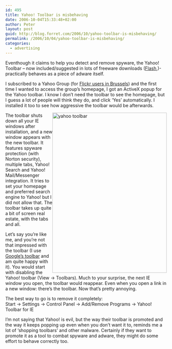 ```yaml
---
id: 495
title: Yahoo! Toolbar is misbehaving
date: 2006-10-04T15:33:48+02:00
author: Peter
layout: post
guid: http://blog.forret.com/2006/10/yahoo-toolbar-is-misbehaving/
permalink: /2006/10/04/yahoo-toolbar-is-misbehaving/
categories:
  - advertising
---
```

Eventhough it claims to help you detect and remove spyware, the Yahoo! Toolbar &#8211; now included/suggested in lots of freeware downloads ([Flash](http://www.bubblegeneration.com/2005/03/evil-macromedia-bundling-yahoos.cfm),)- practically behaves as a piece of adware itself.

I subscribed to a Yahoo Group (for [Flickr users in Brussels](http://groups.yahoo.com/group/flickr_brussels/)) and the first time I wanted to access the group&#8217;s homepage, I got an ActiveX popup for the Yahoo toolbar. I know I don&#8217;t need the toolbar to see the homepage, but I guess a lot of people will think they do, and click &#8216;Yes&#8217; automatically. I installed it too to see how aggressive the toolbar would be afterwards.

[<img loading="lazy" src="http://static.flickr.com/99/260634030_6ac3951538.jpg" style="float: right" width="357" height="500" alt="yahoo toolbar" />](http://www.flickr.com/photos/pforret/260634030/ "Photo Sharing")The toolbar shuts down all your IE windows after installation, and a new window appears with the new toolbar. It features spyware protection (with Norton security), multiple tabs, Yahoo! Search and Yahoo! Mail/Messenger integration. It tries to set your homepage and preferred search engine to Yahoo! but I did not allow that. The toolbar takes up quite a bit of screen real estate, with the tabs and all.

Let&#8217;s say you&#8217;re like me, and you&#8217;re not that impressed with the toolbar (I use [Google&#8217;s toolbar](http://toolbar.google.com/) and am quite happy with it). You would start with disabling the Yahoo! toolbar (View -> Toolbars). Much to your surprise, the next IE window you open, the toolbar would reappear. Even when you open a link in a new window: there&#8217;s the toolbar. Now that&#8217;s pretty annoying. 

The best way to go is to remove it completely:  
Start -> Settings -> Control Panel -> Add/Remove Programs -> Yahoo! Toolbar for IE

I&#8217;m not saying that Yahoo! is evil, but the way their toolbar is promoted and the way it keeps popping up even when you don&#8217;t want it to, reminds me a lot of &#8216;shopping toolbars&#8217; and other malware. Certainly if they want to promote it as a tool to combat spyware and adware, they might do some effort to behave correctly too.